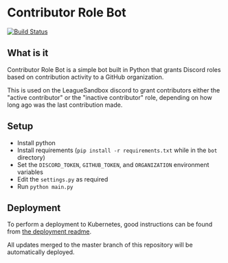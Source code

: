 # Contributor Role Bot
[![Build Status](https://travis-ci.org/LeagueSandbox/ContributorRoleBot.svg?branch=master)](https://travis-ci.org/LeagueSandbox/ContributorRoleBot)

## What is it

Contributor Role Bot is a simple bot built in Python that grants Discord roles based on contribution activity to a
GitHub organization.

This is used on the LeagueSandbox discord to grant contributors either the "active contributor" or the
"inactive contributor" role, depending on how long ago was the last contribution made.

## Setup

* Install python
* Install requirements (`pip install -r requirements.txt` while in the `bot` directory)
* Set the `DISCORD_TOKEN`, `GITHUB_TOKEN`, and `ORGANIZATION` environment variables
* Edit the `settings.py` as required
* Run `python main.py`

## Deployment

To perform a deployment to Kubernetes, good instructions can be found from [the deployment readme](kubernetes/README.md).

All updates merged to the master branch of this repository will be automatically deployed.
